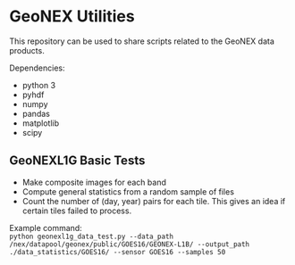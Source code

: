 # GeoNEX Utilities

This repository can be used to share scripts related to the GeoNEX data products. 

Dependencies:
- python 3
- pyhdf
- numpy
- pandas
- matplotlib
- scipy

## GeoNEXL1G Basic Tests

- Make composite images for each band
- Compute general statistics from a random sample of files
- Count the number of (day, year) pairs for each tile. This gives an idea if certain tiles failed to process.

Example command: <br>
`python geonexl1g_data_test.py --data_path /nex/datapool/geonex/public/GOES16/GEONEX-L1B/ --output_path  ./data_statistics/GOES16/ --sensor GOES16 --samples 50`
